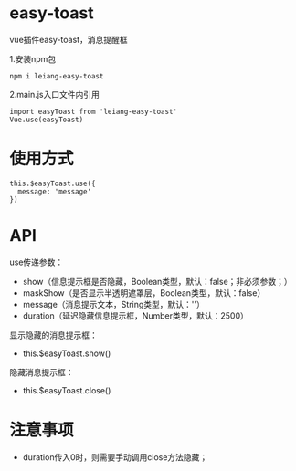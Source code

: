 # easy-toast
vue插件easy-toast，消息提醒框

1.安装npm包
```
npm i leiang-easy-toast
```

2.main.js入口文件内引用
```
import easyToast from 'leiang-easy-toast'
Vue.use(easyToast)
```

# 使用方式
```
this.$easyToast.use({
  message: 'message'
})
```

# API
use传递参数：
- show（信息提示框是否隐藏，Boolean类型，默认：false；非必须参数；）
- maskShow（是否显示半透明遮罩层，Boolean类型，默认：false）
- message（消息提示文本，String类型，默认：''）
- duration（延迟隐藏信息提示框，Number类型，默认：2500）

显示隐藏的消息提示框：
- this.$easyToast.show()

隐藏消息提示框：
- this.$easyToast.close()

# 注意事项
- duration传入0时，则需要手动调用close方法隐藏；
